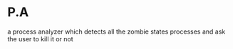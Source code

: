# P.A
a process analyzer which detects all the zombie states processes and ask the user to kill it or not 
